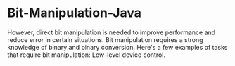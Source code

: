 # Bit-Manipulation-Java
However, direct bit manipulation is needed to improve performance and reduce error in certain situations. Bit manipulation requires a strong knowledge of binary and binary conversion. Here's a few examples of tasks that require bit manipulation: Low-level device control.
